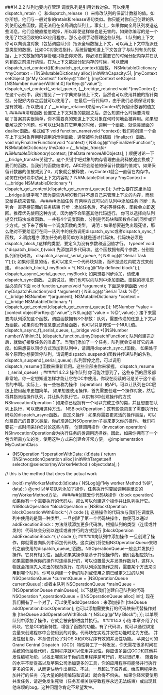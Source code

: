 ###14.2.2 队列也要内存管理
调度队列是引用计数对象。可以使用dispatch_retain（）和dispatch_release（）来修改队列的保留计数器的值。如你所想，他们与一般对象的retain和release语句类似。你只能对你自己创建的队列使用这些函数，而无法用在全局调度队列上。事实上，如果你向全局队列发送这些消息，他们会被直接忽略掉，所以即使这样做也是无害的。如果你编写的是一个使用了垃圾回收的OSX应用程序，那么必须手动管理这些队列。
1.队列的上下文
你可以向调度对象（包括调度队列）指派全局数据上下文，可以再上下文中指派任意类型的数据，比如OC对象或指针。系统智能知道上下文包含了与队列有关的数据，上下文数据的内存管理只能由你来做。你必须在需要它的时候分配内存并在队列销毁之前进行清理。在为上下文数据分配内存的时候，可以使用dispatch_set_context()和dispatch_get_context()函数。
NSMutableDictionary *myContext = [[NSMutableDictionary alloc] initWithCapacity:5];
[myContext setObject:@"My Context" forKey:@"title"];
[myContext setObject:[NSNumber numberWithInt:0] forKey:@"value"];
dispatch_set_context(_serial_queue, (__breidge_retained void *)myContext);
在这个示例中，我们撞见了一个字典来存储上下文，当然也可以使用其他的指针类型。分配好内存之后就可以使用了。
在最后一行代码中，由于我们必须保证对象是有效地，所以使用了了__bridge_retained来给myContext的保留计数器的值加1.
######清理函数
设置完上下文对象的数据之后，怎么知道什么时候要清理呢？答案其实很简单，你不需要真的知道上下文对象在何时何地会被弃用。如果想要解决这个问题，你可以让对象在它弃用的时候，调用一个函数，就像类里面的dealloc函数。格式如下
void function_name(void *context);
我们将创建一个会在上下文对象弃用时调用的示例函数，通常被称为终结器（finalizer）函数。
void myFinalizerFunction(void *context)
{
NSLog(@"myFinalizerFunction");
NSMutableDictionary *theData = (__bridge_transfer NSMutableDicitionary*)context;
[theData removeAllObjects];
}
顺便讨论一下__bridge_transfer关键字。这个关键字吧对象的内存管理由全局释放池变换成了我们的函数。当我们的函数结束时，ARC将会给他的保留计数器的值减1，如果保留计数器的值被减到了0，对象就会被释放，myContext就会一直留在内存中。
如何在代码块中访问上下文内容呢？
NAMutableDictionary *myContext = (__bridge NSMutableDictionary *)
dispatch_get_context(dispatch_get_current_queue());
为什么要在这里添加__bridge关键字呢？因为要告诉ARC我们并不想自己来管理上下文的内存，而想交给系统来管理。
######添加任务
有两种方式可以向队列中添加任务
同步：队列会一直等待前面的任务结束
异步：添加任务后，不必等待任务，函数会立即返回。推荐优先使用这种方式，因为他不会阻塞其他代码运行。
你可以选择向队列提交代码块或者函数。一共有4个调度函数，分别是代码块和函数各自的同步或异步方式。接下来了解每一个调度函数的类型。
说明：如果想要避免出现死锁，那么绝对不要给运行在同一队列中的任务调用dispatch_sync或者dispatch_sync_f函数。
2.调度程序
添加任务的最简单方法就是通过代码块。代码块必须是dispatch_block_t这样的类型，要定义为没有参数和返回值才行。
typedef void (^dispatch_block_t)(void)
先添加异步代码块。这个函数拥有两个参数，分别是队列和代码块。
dispatch_async(_serial_queue, ^{ NSLog(@"Serial Task 1");});
如果你愿意的话，也可以定义一个代码块对象，而不是通过内联方式来创建。
dispatch_block_t myBlock = ^{ NSLog(@"My defined block");};
dispatch_async(_serial_queue, myBlock);
如果想要同步添加，请使用dispatch_sync函数。
之前说过，我们也可以向队列中添加函数。函数的标准原型必须向下面
void function_name(void *argument);
下面是示例函数
void myDispatchFunction(void *argument)
{
NSLog(@"Serial Task %@", (__bridge NSNumber *)argument);
NSMutableDictionary *context = (__bridge NSMutableDictionary *)
dispatch_get_context(dispatch_get_current_queue());
NSNumber *value = [context objectForKey:@"value"];
NSLog(@"value = %@",value);
}
接下来需要向队列添加这个函数。调度函数拥有3个参数：队列，需要传递的任意上下文以及函数。如果你没有信息要发送给函数，也可以只是传递一个NULL值。
dispatch_async_f(_serial_queue, (__bridge void *)[NSNumber numberWithInt:3],
(dispatch_function_t)myDispatchFunction);
队列创建完之后，就做好接受任务的准备了。当我们添加了一个任务，队列就会安排好它的进度。如果想要以同步方式添加到队列中，请调用dispatch_sync_f函数。
如果处于某个原因你想要暂停队列，请调用dispatch_suspend()函数并传递队列的名称。
dispatch_suspend(_serial_queue);
队列暂停之后，可以调用dispatch_resume()函数来重新启用。这些全部由你来掌握。
dispatch_resume（_serial_queue）;
#####14.2.3 操作队列
你可能注意到了，这些东西的层级都非常地。你一定想知道怎样才能让它在OC中使用。你现在阅读的可是关于这个语言的书啊。实际上，有一些被称为操作（operation）的API，可以让队列在OC层级上使用起来更加简单。
如果想要使用操作，首先需要创建一个操作对象，然后将其指派给操作队列，并让队列执行它。以供有3中创建操作的方式
NSInvocationOperation：如果你已经拥有一个可以完成工作的类，并且想要在队列上执行，可以使用这种方法。
NSBlockOperation：这有些像包含了需要执行代码块的dispatch_async函数。
自定义操作：如果你需要更灵活的操作类型，可以创建自己的自定义类型，你必须通过NSOperation子类来定义你的操作。
我们将要花一点时间来详细讨论这些内容。
创建调用操作（invocation operation）
NSInvocationOperation会为执行任务的类调用选择器。因此，如果你拥有了一个包含所需方法的类，使用这种方式来创建会非常方便。
@implementation MyCustomClass
- (NSOperation *)operationWithData: (id)data
{
return [[NSInvocationOperation alloc] initWithTarget:self
selector:@selector(myWorkerMethod:) object:data];
}

// this is the method that does the actual work
- (void) myWorkerMethod:(id)data
{
NSLog(@"My worker Method %@", data);
}
@end
以单项队列添加了操作，任务执行时变回调用类里面的myWorkerMethod方法。
######创建爱你代码块操作（block operation）
如果你有一个需要执行的代码块，那么可以创建这个操作并让队列执行它。
NSBlockOperation *blockOperation = [NSBlockOperation blockOperationWithBlock:^{
// code
}];
这些操作的代码块与我们在调度队列中使用的是同一种类型，一旦创建了第一个代码块操作，你便可以通过addExecutionBlock：方法继续添加更多代码块。根据队列的类型（连续或并发的）代码块会分别以连续或者并行的方式运行
[blockOperaion addExecutionBlock:^{
// code
}];
######向队列中添加操作
一旦创建了操作，你就需要向队列中添加代码块。这次我们将使用NSOperationQueue来取代之前使用的dispatch_queue_t函数。NSOperationQueue一般会并发执行操作。它具有相关性，因此如果某操作是基于其他操作的，他们会相应执行。
如果需要确保你的操作时连续执行的，可以设置最大并发操作数为1，这样人物就会按照先入先出的规范执行。在向队列添加操作之前，需要某个方法来引用到哪个队列。你可以创建一个新的队列或使用之前已经定义过的队列
NSOperationQueue *currentQueue = [NSOperationQueue currentQueue];
或者主队列
NSOperationQueue *mainQueue = [NSOperationQueue mainQueue];
以下就是我们创建自己队列的代码
NSOperation *_operationQueue = [[NSOperationQueue alloc] init];
现在我们拥有了一个对了，可以使用addOperation：来添加操作
[theQueue addOperation:blockOperation];
也可以添加需要执行的代码块来代替操作对象
[theQueue addOperationWithBlock:^{
NSLog(@"My Block");
}];
以单项队列中添加了操作，它就会被安排进度并执行。
####14.3 小结
本章介绍了代码块，它是OC的新特性，增强了函数的功能。有了代码块，就可以通过绑定变量来创建程序中会使用到的对象。代码块在实现并发性功能时尤为方便。
并发性很复杂，本章仅讨论了对OS X和iOS程序有效的并发性功能。
苹果公司的Grand Central Dispatch（GCD）特性特工了一种发发，你无需花很多时间在系统的低层级代码，应用程序就可以使用并发性。你应该多尝试GCD和其他并发性编程功能，以找出哪些对于你的应用程序是可行的，那些很好用。
随着你的水平不断提高以及苹果公司添加更多的工具，你的应用程序将能够并行执行更多的任务，从而更快地作出相应。不过，一旦超过了临界点，给应用程序添加并行的任务（花大量的时间编码和调试）就会得不偿失。
如果你经常要使用并发任务，请避免发生死锁（任务互相关联导致程序永远无法结束）或出现其他麻烦的bug。这种问题你肯定不希望发生。

